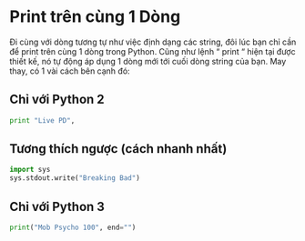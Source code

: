 # Print trên cùng 1 Dòng
Đi cùng với dòng tương tự như việc định dạng các string, đôi lúc bạn chỉ cần để print trên cùng 1 dòng trong Python. Cũng như lệnh “ print “ hiện tại được thiết kế, nó tự động áp dụng 1 dòng mới tới cuối dòng string của bạn. May thay, có 1 vài cách bên cạnh đó:
## Chỉ với Python 2
``` python
print "Live PD",
```
## Tương thích ngược (cách nhanh nhất)
``` python
import sys
sys.stdout.write("Breaking Bad")
```
## Chỉ với Python 3
``` python
print("Mob Psycho 100", end="")
```